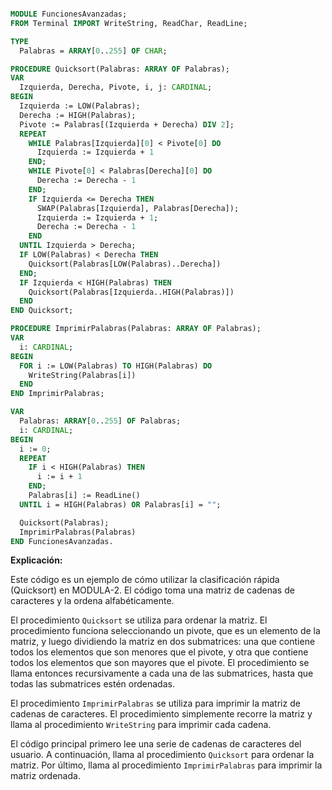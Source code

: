 ```modula-2

MODULE FuncionesAvanzadas;
FROM Terminal IMPORT WriteString, ReadChar, ReadLine;

TYPE
  Palabras = ARRAY[0..255] OF CHAR;

PROCEDURE Quicksort(Palabras: ARRAY OF Palabras);
VAR
  Izquierda, Derecha, Pivote, i, j: CARDINAL;
BEGIN
  Izquierda := LOW(Palabras);
  Derecha := HIGH(Palabras);
  Pivote := Palabras[(Izquierda + Derecha) DIV 2];
  REPEAT
    WHILE Palabras[Izquierda][0] < Pivote[0] DO
      Izquierda := Izquierda + 1
    END;
    WHILE Pivote[0] < Palabras[Derecha][0] DO
      Derecha := Derecha - 1
    END;
    IF Izquierda <= Derecha THEN
      SWAP(Palabras[Izquierda], Palabras[Derecha]);
      Izquierda := Izquierda + 1;
      Derecha := Derecha - 1
    END
  UNTIL Izquierda > Derecha;
  IF LOW(Palabras) < Derecha THEN
    Quicksort(Palabras[LOW(Palabras)..Derecha])
  END;
  IF Izquierda < HIGH(Palabras) THEN
    Quicksort(Palabras[Izquierda..HIGH(Palabras)])
  END
END Quicksort;

PROCEDURE ImprimirPalabras(Palabras: ARRAY OF Palabras);
VAR
  i: CARDINAL;
BEGIN
  FOR i := LOW(Palabras) TO HIGH(Palabras) DO
    WriteString(Palabras[i])
  END
END ImprimirPalabras;

VAR
  Palabras: ARRAY[0..255] OF Palabras;
  i: CARDINAL;
BEGIN
  i := 0;
  REPEAT
    IF i < HIGH(Palabras) THEN
      i := i + 1
    END;
    Palabras[i] := ReadLine()
  UNTIL i = HIGH(Palabras) OR Palabras[i] = "";

  Quicksort(Palabras);
  ImprimirPalabras(Palabras)
END FuncionesAvanzadas.

```

**Explicación:**

Este código es un ejemplo de cómo utilizar la clasificación rápida (Quicksort) en MODULA-2. El código toma una matriz de cadenas de caracteres y la ordena alfabéticamente.

El procedimiento `Quicksort` se utiliza para ordenar la matriz. El procedimiento funciona seleccionando un pivote, que es un elemento de la matriz, y luego dividiendo la matriz en dos submatrices: una que contiene todos los elementos que son menores que el pivote, y otra que contiene todos los elementos que son mayores que el pivote. El procedimiento se llama entonces recursivamente a cada una de las submatrices, hasta que todas las submatrices estén ordenadas.

El procedimiento `ImprimirPalabras` se utiliza para imprimir la matriz de cadenas de caracteres. El procedimiento simplemente recorre la matriz y llama al procedimiento `WriteString` para imprimir cada cadena.

El código principal primero lee una serie de cadenas de caracteres del usuario. A continuación, llama al procedimiento `Quicksort` para ordenar la matriz. Por último, llama al procedimiento `ImprimirPalabras` para imprimir la matriz ordenada.